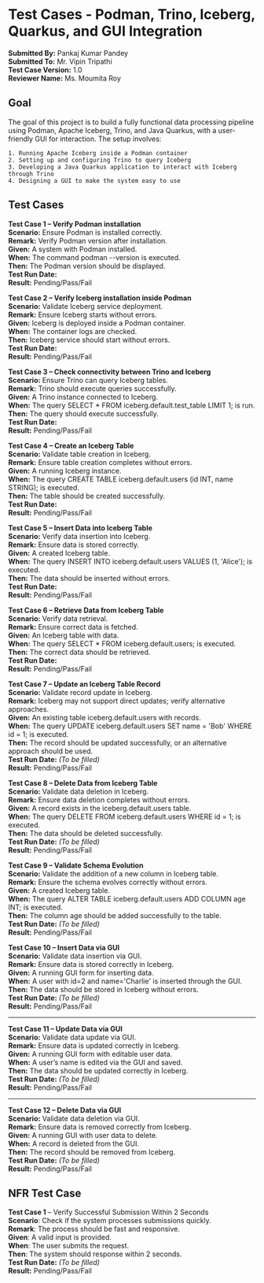 # Test Cases - Podman, Trino, Iceberg, Quarkus, and GUI Integration

**Submitted By:**  Pankaj Kumar Pandey  
**Submitted To:** Mr. Vipin Tripathi  
**Test Case Version:**  1.0  
**Reviewer Name:** Ms. Moumita Roy 

## Goal

The goal of this project is to build a fully functional data processing pipeline using Podman, Apache Iceberg, Trino, and Java Quarkus, with a user-friendly GUI for interaction. The setup involves:

    1. Running Apache Iceberg inside a Podman container
    2. Setting up and configuring Trino to query Iceberg
    3. Developing a Java Quarkus application to interact with Iceberg through Trino
    4. Designing a GUI to make the system easy to use

## Test Cases


**Test Case 1 – Verify Podman installation**  
**Scenario:** Ensure Podman is installed correctly.  
**Remark:** Verify Podman version after installation.  
**Given:** A system with Podman installed.  
**When:** The command podman --version is executed.  
**Then:** The Podman version should be displayed.  
**Test Run Date:**  
**Result:** Pending/Pass/Fail  

**Test Case 2 – Verify Iceberg installation inside Podman**  
**Scenario:** Validate Iceberg service deployment.  
**Remark:** Ensure Iceberg starts without errors.  
**Given:** Iceberg is deployed inside a Podman container.  
**When:** The container logs are checked.  
**Then:** Iceberg service should start without errors.  
**Test Run Date:**  
**Result:** Pending/Pass/Fail  
 

**Test Case 3 – Check connectivity between Trino and Iceberg**  
**Scenario:** Ensure Trino can query Iceberg tables.  
**Remark:** Trino should execute queries successfully.  
**Given:** A Trino instance connected to Iceberg.  
**When:** The query SELECT * FROM iceberg.default.test_table LIMIT 1; is run.  
**Then:** The query should execute successfully.  
**Test Run Date:**  
**Result:** Pending/Pass/Fail  


**Test Case 4 – Create an Iceberg Table**  
**Scenario:** Validate table creation in Iceberg.  
**Remark:** Ensure table creation completes without errors.  
**Given:** A running Iceberg instance.  
**When:** The query CREATE TABLE iceberg.default.users (id INT, name STRING); is executed.  
**Then:** The table should be created successfully.  
**Test Run Date:**  
**Result:** Pending/Pass/Fail  

**Test Case 5 – Insert Data into Iceberg Table**  
**Scenario:** Verify data insertion into Iceberg.  
**Remark:** Ensure data is stored correctly.  
**Given:** A created Iceberg table.  
**When:** The query INSERT INTO iceberg.default.users VALUES (1, 'Alice'); is executed.  
**Then:** The data should be inserted without errors.  
**Test Run Date:**  
**Result:** Pending/Pass/Fail  

**Test Case 6 – Retrieve Data from Iceberg Table**  
**Scenario:** Verify data retrieval.  
**Remark:** Ensure correct data is fetched.  
**Given:** An Iceberg table with data.  
**When:** The query SELECT * FROM iceberg.default.users; is executed.  
**Then:** The correct data should be retrieved.  
**Test Run Date:**  
**Result:** Pending/Pass/Fail  



**Test Case 7 – Update an Iceberg Table Record**  
**Scenario:** Validate record update in Iceberg.  
**Remark:** Iceberg may not support direct updates; verify alternative approaches.  
**Given:** An existing table iceberg.default.users with records.  
**When:** The query UPDATE iceberg.default.users SET name = 'Bob' WHERE id = 1; is executed.  
**Then:** The record should be updated successfully, or an alternative approach should be used.  
**Test Run Date:** _(To be filled)_  
**Result:** Pending/Pass/Fail  



**Test Case 8 – Delete Data from Iceberg Table**  
**Scenario:** Validate data deletion in Iceberg.  
**Remark:** Ensure data deletion completes without errors.  
**Given:** A record exists in the iceberg.default.users table.  
**When:** The query DELETE FROM iceberg.default.users WHERE id = 1; is executed.  
**Then:** The data should be deleted successfully.  
**Test Run Date:** _(To be filled)_  
**Result:** Pending/Pass/Fail  



**Test Case 9 – Validate Schema Evolution**  
**Scenario:** Validate the addition of a new column in Iceberg table.  
**Remark:** Ensure the schema evolves correctly without errors.  
**Given:** A created Iceberg table.  
**When:** The query ALTER TABLE iceberg.default.users ADD COLUMN age INT; is executed.  
**Then:** The column age should be added successfully to the table.  
**Test Run Date:** _(To be filled)_  
**Result:** Pending/Pass/Fail  



**Test Case 10 – Insert Data via GUI**  
**Scenario:** Validate data insertion via GUI.  
**Remark:** Ensure data is stored correctly in Iceberg.  
**Given:** A running GUI form for inserting data.  
**When:** A user with id=2 and name='Charlie' is inserted through the GUI.  
**Then:** The data should be stored in Iceberg without errors.  
**Test Run Date:** _(To be filled)_  
**Result:** Pending/Pass/Fail  

---

**Test Case 11 – Update Data via GUI**  
**Scenario:** Validate data update via GUI.  
**Remark:** Ensure data is updated correctly in Iceberg.  
**Given:** A running GUI form with editable user data.  
**When:** A user’s name is edited via the GUI and saved.  
**Then:** The data should be updated correctly in Iceberg.  
**Test Run Date:** _(To be filled)_  
**Result:** Pending/Pass/Fail  

---

**Test Case 12 – Delete Data via GUI**  
**Scenario:** Validate data deletion via GUI.  
**Remark:** Ensure data is removed correctly from Iceberg.  
**Given:** A running GUI with user data to delete.  
**When:** A record is deleted from the GUI.  
**Then:** The record should be removed from Iceberg.  
**Test Run Date:** _(To be filled)_  
**Result:** Pending/Pass/Fail  

## NFR Test Case
**Test Case 1** – Verify Successful Submission Within 2 Seconds  
**Scenario**: Check if the system processes submissions quickly.  
**Remark**: The process should be fast and responsive.  
**Given**: A valid input is provided.  
**When**: The user submits the request.  
**Then**: The system should response within 2 seconds.  
**Test Run Date:** _(To be filled)_    
**Result:** Pending/Pass/Fail    

